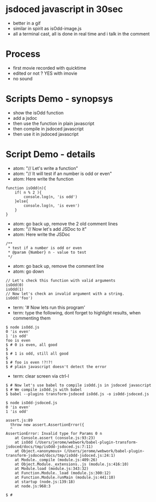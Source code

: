 # jsdoced javascript in 30sec
- better in a gif
- similar in spirit as isOdd-image.js
- all a terminal cast, all is done in real time and i talk in the comment

# Process
- first movie recorded with quicktime
- edited or not ? YES with imovie
- no sound

# Scripts Demo - synopsys
- show the isOdd function
- add a jsdoc
- then use the function in plain javascript
- then compile in jsdoced javascript
- then use it in jsdoced javascript

# Script Demo - details
- atom: "// Let's write a function"
- atom: "// It will test if an number is odd or even"
- atom: Here write the function
```
function isOdd(n){
	if( n % 2 ){
		console.log(n, 'is odd')
	}else{
		console.log(n, 'is even')
	}
}
```
- atom: go back up, remove the 2 old comment lines
- atom: "// Now let's add JSDoc to it"
- atom: Here write the JSDoc
```
/**
 * test if a number is odd or even
 * @param {Number} n - value to test
 */
```
- atom: go back up, remove the comment line
- atom: go down 
```
// Let's check this function with valid arguments
isOdd(0)
isOdd(1)
// Now let's check an invalid argument with a string.
isOdd('foo')
```

- term: '# Now lets run this program'
- term: type the following, dont forget to highlight results, when commenting them
```
$ node isOdd.js
0 'is even'
1 'is odd'
foo is even
$ # 0 is even, all good
$
$ # 1 is odd, still all good
$
$ # foo is even !?!?!
$ # plain javascript doesn't detect the error
```

- term: clear screen via ctrl-l

```
$ # Now let's use babel to compile isOdd.js in jsdoced javascript
$ # We compile isOdd.js with babel
$ babel --plugins transform-jsdoced isOdd.js -o isOdd-jsdoced.js
```

```
$ node isOdd-jsdoced.js
0 'is even'
1 'is odd'

assert.js:89
  throw new assert.AssertionError({
  ^
AssertionError: Invalid type for Params 0 n
    at Console.assert (console.js:93:23)
    at isOdd (/Users/jerome/webwork/babel-plugin-transform-jsdoced/docs/tmp/isOdd-jsdoced.js:7:11)
    at Object.<anonymous> (/Users/jerome/webwork/babel-plugin-transform-jsdoced/docs/tmp/isOdd-jsdoced.js:24:1)
    at Module._compile (module.js:409:26)
    at Object.Module._extensions..js (module.js:416:10)
    at Module.load (module.js:343:32)
    at Function.Module._load (module.js:300:12)
    at Function.Module.runMain (module.js:441:10)
    at startup (node.js:139:18)
    at node.js:968:3
```

```
$ # 

